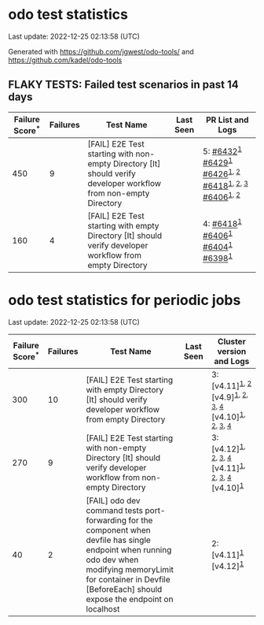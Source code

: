 # odo test statistics
Last update: 2022-12-25 02:13:58 (UTC)

Generated with https://github.com/jgwest/odo-tools/ and https://github.com/kadel/odo-tools
## FLAKY TESTS: Failed test scenarios in past 14 days
| Failure Score<sup>*</sup> | Failures | Test Name | Last Seen | PR List and Logs 
|---|---|---|---|---|
| 450 | 9 | [FAIL] E2E Test starting with non-empty Directory [It] should verify developer workflow from non-empty Directory |  | 5: [#6432](https://github.com/openshift/odo/pull/6432)<sup>[1](https://storage.googleapis.com/origin-ci-test/pr-logs/pull/redhat-developer_odo/6432/pull-ci-redhat-developer-odo-main-v4.11-integration-e2e/1605580185896226816/build-log.txt)</sup> [#6429](https://github.com/openshift/odo/pull/6429)<sup>[1](https://storage.googleapis.com/origin-ci-test/pr-logs/pull/redhat-developer_odo/6429/pull-ci-redhat-developer-odo-main-v4.11-integration-e2e/1605531483114573824/build-log.txt)</sup> [#6426](https://github.com/openshift/odo/pull/6426)<sup>[1](https://storage.googleapis.com/origin-ci-test/pr-logs/pull/redhat-developer_odo/6426/pull-ci-redhat-developer-odo-main-v4.11-integration-e2e/1604858144536662016/build-log.txt), [2](https://storage.googleapis.com/origin-ci-test/pr-logs/pull/redhat-developer_odo/6426/pull-ci-redhat-developer-odo-main-v4.11-integration-e2e/1604826645389119488/build-log.txt)</sup> [#6418](https://github.com/openshift/odo/pull/6418)<sup>[1](https://storage.googleapis.com/origin-ci-test/pr-logs/pull/redhat-developer_odo/6418/pull-ci-redhat-developer-odo-main-v4.11-integration-e2e/1603406052504637440/build-log.txt), [2](https://storage.googleapis.com/origin-ci-test/pr-logs/pull/redhat-developer_odo/6418/pull-ci-redhat-developer-odo-main-v4.11-integration-e2e/1605144759209299968/build-log.txt), [3](https://storage.googleapis.com/origin-ci-test/pr-logs/pull/redhat-developer_odo/6418/pull-ci-redhat-developer-odo-main-v4.11-integration-e2e/1605491939279376384/build-log.txt)</sup> [#6406](https://github.com/openshift/odo/pull/6406)<sup>[1](https://storage.googleapis.com/origin-ci-test/pr-logs/pull/redhat-developer_odo/6406/pull-ci-redhat-developer-odo-main-v4.11-integration-e2e/1603325985829163008/build-log.txt), [2](https://storage.googleapis.com/origin-ci-test/pr-logs/pull/redhat-developer_odo/6406/pull-ci-redhat-developer-odo-main-v4.11-integration-e2e/1602706517050527744/build-log.txt)</sup> 
| 160 | 4 | [FAIL] E2E Test starting with empty Directory [It] should verify developer workflow from empty Directory |  | 4: [#6418](https://github.com/openshift/odo/pull/6418)<sup>[1](https://storage.googleapis.com/origin-ci-test/pr-logs/pull/redhat-developer_odo/6418/pull-ci-redhat-developer-odo-main-v4.11-integration-e2e/1605144759209299968/build-log.txt)</sup> [#6406](https://github.com/openshift/odo/pull/6406)<sup>[1](https://storage.googleapis.com/origin-ci-test/pr-logs/pull/redhat-developer_odo/6406/pull-ci-redhat-developer-odo-main-v4.11-integration-e2e/1603325985829163008/build-log.txt)</sup> [#6404](https://github.com/openshift/odo/pull/6404)<sup>[1](https://storage.googleapis.com/origin-ci-test/pr-logs/pull/redhat-developer_odo/6404/pull-ci-redhat-developer-odo-main-v4.11-integration-e2e/1602638199270674432/build-log.txt)</sup> [#6398](https://github.com/openshift/odo/pull/6398)<sup>[1](https://storage.googleapis.com/origin-ci-test/pr-logs/pull/redhat-developer_odo/6398/pull-ci-redhat-developer-odo-main-v4.11-integration-e2e/1602122372821815296/build-log.txt)</sup> 


# odo test statistics for periodic jobs
Last update: 2022-12-25 02:13:58 (UTC)

| Failure Score<sup>*</sup> | Failures | Test Name | Last Seen | Cluster version and Logs 
|---|---|---|---|---|
| 300 | 10 | [FAIL] E2E Test starting with empty Directory [It] should verify developer workflow from empty Directory |  | 3: [v4.11]<sup>[1](https://storage.googleapis.com/origin-ci-test/logs/periodic-ci-redhat-developer-odo-main-v4.11-integration-e2e-periodic/1602816003819966464/build-log.txt), [2](https://storage.googleapis.com/origin-ci-test/logs/periodic-ci-redhat-developer-odo-main-v4.11-integration-e2e-periodic/1604627839477354496/build-log.txt)</sup> [v4.9]<sup>[1](https://storage.googleapis.com/origin-ci-test/logs/periodic-ci-redhat-developer-odo-main-v4.9-integration-e2e-periodic/1602816006344937472/build-log.txt), [2](https://storage.googleapis.com/origin-ci-test/logs/periodic-ci-redhat-developer-odo-main-v4.9-integration-e2e-periodic/1605715041091325952/build-log.txt), [3](https://storage.googleapis.com/origin-ci-test/logs/periodic-ci-redhat-developer-odo-main-v4.9-integration-e2e-periodic/1606077523655921664/build-log.txt), [4](https://storage.googleapis.com/origin-ci-test/logs/periodic-ci-redhat-developer-odo-main-v4.9-integration-e2e-periodic/1604265430241775616/build-log.txt)</sup> [v4.10]<sup>[1](https://storage.googleapis.com/origin-ci-test/logs/periodic-ci-redhat-developer-odo-main-v4.10-integration-e2e-periodic/1605352656518254592/build-log.txt), [2](https://storage.googleapis.com/origin-ci-test/logs/periodic-ci-redhat-developer-odo-main-v4.10-integration-e2e-periodic/1602453469724151808/build-log.txt), [3](https://storage.googleapis.com/origin-ci-test/logs/periodic-ci-redhat-developer-odo-main-v4.10-integration-e2e-periodic/1604265426886332416/build-log.txt), [4](https://storage.googleapis.com/origin-ci-test/logs/periodic-ci-redhat-developer-odo-main-v4.10-integration-e2e-periodic/1605715037807185920/build-log.txt)</sup> 
| 270 | 9 | [FAIL] E2E Test starting with non-empty Directory [It] should verify developer workflow from non-empty Directory |  | 3: [v4.12]<sup>[1](https://storage.googleapis.com/origin-ci-test/logs/periodic-ci-redhat-developer-odo-main-v4.12-integration-e2e-periodic/1604265429407109120/build-log.txt), [2](https://storage.googleapis.com/origin-ci-test/logs/periodic-ci-redhat-developer-odo-main-v4.12-integration-e2e-periodic/1604990143368794112/build-log.txt), [3](https://storage.googleapis.com/origin-ci-test/logs/periodic-ci-redhat-developer-odo-main-v4.12-integration-e2e-periodic/1606439862431387648/build-log.txt), [4](https://storage.googleapis.com/origin-ci-test/logs/periodic-ci-redhat-developer-odo-main-v4.12-integration-e2e-periodic/1605352658611212288/build-log.txt)</sup> [v4.11]<sup>[1](https://storage.googleapis.com/origin-ci-test/logs/periodic-ci-redhat-developer-odo-main-v4.11-sbo-nightly-odo-tests/1606802054381047808/build-log.txt), [2](https://storage.googleapis.com/origin-ci-test/logs/periodic-ci-redhat-developer-odo-main-v4.11-sbo-nightly-odo-tests/1603178258126344192/build-log.txt), [3](https://storage.googleapis.com/origin-ci-test/logs/periodic-ci-redhat-developer-odo-main-v4.11-sbo-nightly-odo-tests/1605352657768157184/build-log.txt), [4](https://storage.googleapis.com/origin-ci-test/logs/periodic-ci-redhat-developer-odo-main-v4.11-sbo-nightly-odo-tests/1606077521974005760/build-log.txt)</sup> [v4.10]<sup>[1](https://storage.googleapis.com/origin-ci-test/logs/periodic-ci-redhat-developer-odo-main-v4.10-integration-e2e-periodic/1603903009006292992/build-log.txt)</sup> 
| 40 | 2 | [FAIL] odo dev command tests port-forwarding for the component when devfile has single endpoint when running odo dev when modifying memoryLimit for container in Devfile [BeforeEach] should expose the endpoint on localhost |  | 2: [v4.11]<sup>[1](https://storage.googleapis.com/origin-ci-test/logs/periodic-ci-redhat-developer-odo-main-v4.11-integration-e2e-periodic/1603178257425895424/build-log.txt)</sup> [v4.12]<sup>[1](https://storage.googleapis.com/origin-ci-test/logs/periodic-ci-redhat-developer-odo-main-v4.12-integration-e2e-periodic/1604627841155076096/build-log.txt)</sup> 


